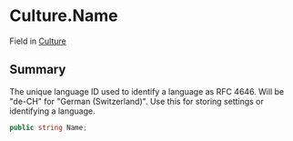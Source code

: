 # Culture.Name

Field in [Culture](/docs/api/csharp/yarn.unity.culture.md)

## Summary


The unique language ID used to identify a language as RFC 4646.
Will be "de-CH" for "German (Switzerland)". Use this for
storing settings or identifying a language.


```csharp
public string Name;
```

